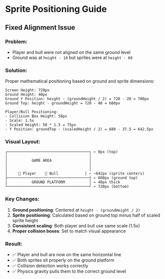 # Sprite Positioning Guide

## Fixed Alignment Issue

### Problem:
- Player and bull were not aligned on the same ground level
- Ground was at `height - 10` but sprites were at `height - 60`

### Solution:
Proper mathematical positioning based on ground and sprite dimensions:

```
Screen Height: 720px
Ground Height: 40px
Ground Y Position: height - (groundHeight / 2) = 720 - 20 = 700px
Ground Top: height - groundHeight = 720 - 40 = 680px

Player/Bull Positioning:
- Collision Box Height: 50px
- Scale: 1.5x
- Scaled Height: 50 * 1.5 = 75px
- Y Position: groundTop - (scaledHeight / 2) = 680 - 37.5 = 642.5px
```

### Visual Layout:
```
┌─────────────────────────────────────┐ ← 0px (top)
│                                     │
│           GAME AREA                 │
│                                     │
│                                     │
│     👤 Player    🐂 Bull            │ ← ~642px (sprite centers)
├─────────────────────────────────────┤ ← 680px (ground top)
│           GROUND PLATFORM           │ ← 40px thick
└─────────────────────────────────────┘ ← 720px (bottom)
```

### Key Changes:
1. **Ground positioning**: Centered at `height - (groundHeight / 2)`
2. **Sprite positioning**: Calculated based on ground top minus half of scaled sprite height
3. **Consistent scaling**: Both player and bull use same scale (1.5x)
4. **Proper collision boxes**: Set to match visual appearance

### Result:
- ✅ Player and bull are now on the same horizontal line
- ✅ Both sprites sit properly on the ground platform
- ✅ Collision detection works correctly
- ✅ Physics gravity pulls them to the correct ground level
